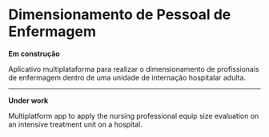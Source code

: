 # Dimensionamento de Pessoal de Enfermagem

**Em construção**

Aplicativo multiplataforma para realizar o dimensionamento de profissionais de enfermagem dentro de uma unidade de internação hospitalar adulta.

-----

**Under work**

Multiplatform app to apply the nursing professional equip size evaluation on an intensive treatment unit on a hospital. 
